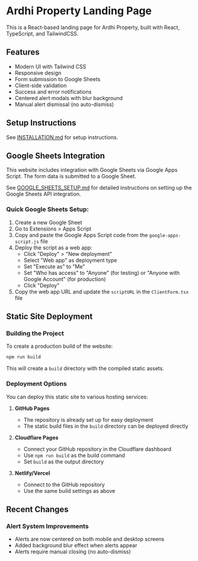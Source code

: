 # Ardhi Property Landing Page

This is a React-based landing page for Ardhi Property, built with React, TypeScript, and TailwindCSS.

## Features

- Modern UI with Tailwind CSS
- Responsive design
- Form submission to Google Sheets
- Client-side validation
- Success and error notifications
- Centered alert modals with blur background
- Manual alert dismissal (no auto-dismiss)

## Setup Instructions

See [INSTALLATION.md](./INSTALLATION.md) for setup instructions.

## Google Sheets Integration

This website includes integration with Google Sheets via Google Apps Script. The form data is submitted to a Google Sheet.

See [GOOGLE_SHEETS_SETUP.md](./GOOGLE_SHEETS_SETUP.md) for detailed instructions on setting up the Google Sheets API integration.

### Quick Google Sheets Setup:

1. Create a new Google Sheet
2. Go to Extensions > Apps Script
3. Copy and paste the Google Apps Script code from the `google-apps-script.js` file
4. Deploy the script as a web app:
   - Click "Deploy" > "New deployment"
   - Select "Web app" as deployment type
   - Set "Execute as" to "Me"
   - Set "Who has access" to "Anyone" (for testing) or "Anyone with Google Account" (for production)
   - Click "Deploy"
5. Copy the web app URL and update the `scriptURL` in the `ClientForm.tsx` file

## Static Site Deployment

### Building the Project

To create a production build of the website:

```bash
npm run build
```

This will create a `build` directory with the compiled static assets.

### Deployment Options

You can deploy this static site to various hosting services:

1. **GitHub Pages**
   - The repository is already set up for easy deployment
   - The static build files in the `build` directory can be deployed directly

2. **Cloudflare Pages**
   - Connect your GitHub repository in the Cloudflare dashboard
   - Use `npm run build` as the build command
   - Set `build` as the output directory

3. **Netlify/Vercel**
   - Connect to the GitHub repository
   - Use the same build settings as above

## Recent Changes

### Alert System Improvements

- Alerts are now centered on both mobile and desktop screens
- Added background blur effect when alerts appear
- Alerts require manual closing (no auto-dismiss)


